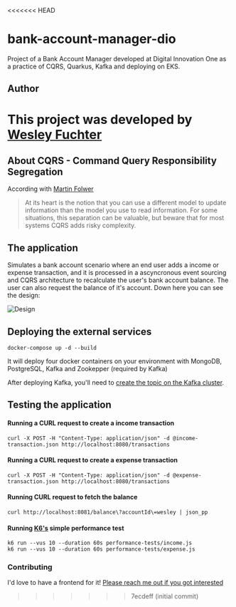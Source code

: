 <<<<<<< HEAD
# bank-account-manager-dio
Project of a Bank Account Manager developed at Digital Innovation One as a practice of CQRS, Quarkus, Kafka and deploying on EKS.

## Author
This project was developed by [Wesley Fuchter](https://github.com/wesleyfuchter/cqrs-quarkus-kafka)
=======
## About CQRS - Command Query Responsibility Segregation

According with [Martin Folwer](https://martinfowler.com/bliki/CQRS.html) 
> At its heart is the notion that you can use a different model to update information than the model you use to read information. 
> For some situations, this separation can be valuable, but beware that for most systems CQRS adds risky complexity.

## The application

Simulates a bank account scenario where an end user adds a income or expense transaction, and it is processed in a ascyncronous event sourcing and CQRS architecture to recalculate the user's bank account balance. The user can also request the balance of it's account. Down here you can see the design:

![Design](/images/design.png)

## Deploying the external services

```
docker-compose up -d --build
```
It will deploy four docker containers on your environment with MongoDB, PostgreSQL, Kafka and Zookepper (required by Kafka)

After deploying Kafka, you'll need to [create the topic on the Kafka cluster](https://kafka.apache.org/quickstart).

## Testing the application

#### Running a CURL request to create a income transaction
```
curl -X POST -H "Content-Type: application/json" -d @income-transaction.json http://localhost:8080/transactions
```
#### Running a CURL request to create a expense transaction
```
curl -X POST -H "Content-Type: application/json" -d @expense-transaction.json http://localhost:8080/transactions
```
#### Running CURL request to fetch the balance
```
curl http://localhost:8081/balance\?accountId\=wesley | json_pp
```
#### Running [K6's](https://k6.io) simple performance test
````
k6 run --vus 10 --duration 60s performance-tests/income.js
k6 run --vus 10 --duration 60s performance-tests/expense.js
````

### Contributing
I'd love to have a frontend for it! [Please reach me out if you got interested](MailTo:wesley.fuchter@gmail.com)
>>>>>>> 7ecdeff (initial commit)
